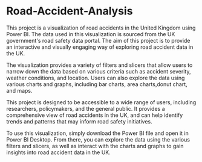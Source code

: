 # Road-Accident-Analysis

This project is a visualization of road accidents in the United Kingdom using Power BI. The data used in this visualization is sourced from the UK government's road safety data portal. The aim of this project is to provide an interactive and visually engaging way of exploring road accident data in the UK.

The visualization provides a variety of filters and slicers that allow users to narrow down the data based on various criteria such as accident severity, weather conditions, and location. Users can also explore the data using various charts and graphs, including bar charts, area charts,donut chart, and maps.

This project is designed to be accessible to a wide range of users, including researchers, policymakers, and the general public. It provides a comprehensive view of road accidents in the UK, and can help identify trends and patterns that may inform road safety initiatives.

To use this visualization, simply download the Power BI file and open it in Power BI Desktop. From there, you can explore the data using the various filters and slicers, as well as interact with the charts and graphs to gain insights into road accident data in the UK.
